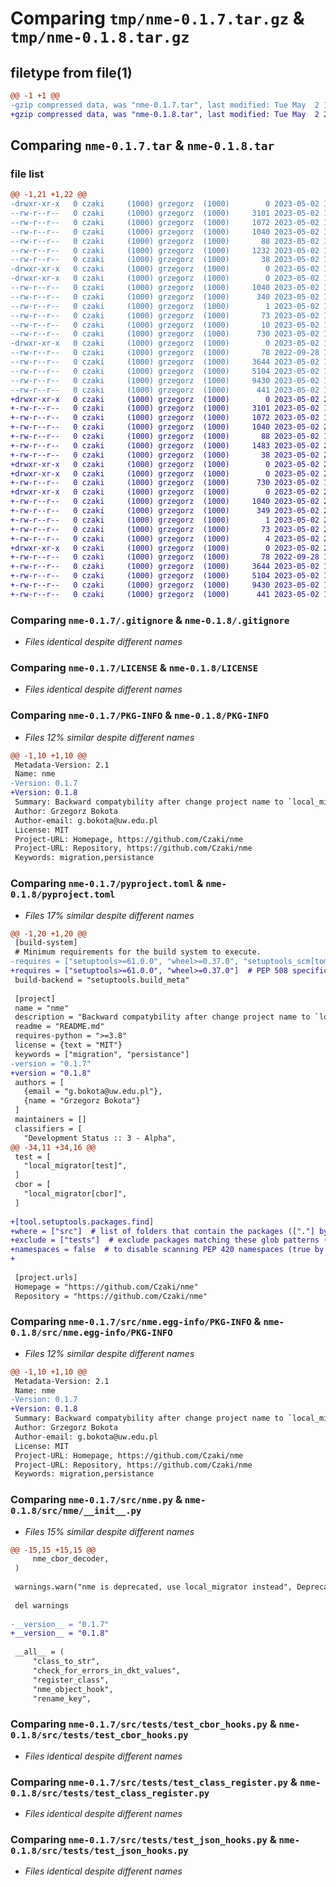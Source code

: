 # Comparing `tmp/nme-0.1.7.tar.gz` & `tmp/nme-0.1.8.tar.gz`

## filetype from file(1)

```diff
@@ -1 +1 @@
-gzip compressed data, was "nme-0.1.7.tar", last modified: Tue May  2 18:27:16 2023, max compression
+gzip compressed data, was "nme-0.1.8.tar", last modified: Tue May  2 20:11:20 2023, max compression
```

## Comparing `nme-0.1.7.tar` & `nme-0.1.8.tar`

### file list

```diff
@@ -1,21 +1,22 @@
-drwxr-xr-x   0 czaki     (1000) grzegorz  (1000)        0 2023-05-02 18:27:16.299731 nme-0.1.7/
--rw-r--r--   0 czaki     (1000) grzegorz  (1000)     3101 2023-05-02 15:28:06.000000 nme-0.1.7/.gitignore
--rw-r--r--   0 czaki     (1000) grzegorz  (1000)     1072 2023-05-02 14:34:16.000000 nme-0.1.7/LICENSE
--rw-r--r--   0 czaki     (1000) grzegorz  (1000)     1040 2023-05-02 18:27:16.299731 nme-0.1.7/PKG-INFO
--rw-r--r--   0 czaki     (1000) grzegorz  (1000)       88 2023-05-02 14:43:09.000000 nme-0.1.7/README.md
--rw-r--r--   0 czaki     (1000) grzegorz  (1000)     1232 2023-05-02 17:22:16.000000 nme-0.1.7/pyproject.toml
--rw-r--r--   0 czaki     (1000) grzegorz  (1000)       38 2023-05-02 18:27:16.299731 nme-0.1.7/setup.cfg
-drwxr-xr-x   0 czaki     (1000) grzegorz  (1000)        0 2023-05-02 18:27:16.299731 nme-0.1.7/src/
-drwxr-xr-x   0 czaki     (1000) grzegorz  (1000)        0 2023-05-02 18:27:16.299731 nme-0.1.7/src/nme.egg-info/
--rw-r--r--   0 czaki     (1000) grzegorz  (1000)     1040 2023-05-02 18:27:16.000000 nme-0.1.7/src/nme.egg-info/PKG-INFO
--rw-r--r--   0 czaki     (1000) grzegorz  (1000)      340 2023-05-02 18:27:16.000000 nme-0.1.7/src/nme.egg-info/SOURCES.txt
--rw-r--r--   0 czaki     (1000) grzegorz  (1000)        1 2023-05-02 18:27:16.000000 nme-0.1.7/src/nme.egg-info/dependency_links.txt
--rw-r--r--   0 czaki     (1000) grzegorz  (1000)       73 2023-05-02 18:27:16.000000 nme-0.1.7/src/nme.egg-info/requires.txt
--rw-r--r--   0 czaki     (1000) grzegorz  (1000)       10 2023-05-02 18:27:16.000000 nme-0.1.7/src/nme.egg-info/top_level.txt
--rw-r--r--   0 czaki     (1000) grzegorz  (1000)      730 2023-05-02 18:22:27.000000 nme-0.1.7/src/nme.py
-drwxr-xr-x   0 czaki     (1000) grzegorz  (1000)        0 2023-05-02 18:27:16.299731 nme-0.1.7/src/tests/
--rw-r--r--   0 czaki     (1000) grzegorz  (1000)       78 2022-09-28 12:57:55.000000 nme-0.1.7/src/tests/class_register_util.py
--rw-r--r--   0 czaki     (1000) grzegorz  (1000)     3644 2023-05-02 15:21:01.000000 nme-0.1.7/src/tests/test_cbor_hooks.py
--rw-r--r--   0 czaki     (1000) grzegorz  (1000)     5104 2023-05-02 15:21:01.000000 nme-0.1.7/src/tests/test_class_register.py
--rw-r--r--   0 czaki     (1000) grzegorz  (1000)     9430 2023-05-02 15:21:55.000000 nme-0.1.7/src/tests/test_json_hooks.py
--rw-r--r--   0 czaki     (1000) grzegorz  (1000)      441 2023-05-02 15:24:32.000000 nme-0.1.7/tox.ini
+drwxr-xr-x   0 czaki     (1000) grzegorz  (1000)        0 2023-05-02 20:11:20.751770 nme-0.1.8/
+-rw-r--r--   0 czaki     (1000) grzegorz  (1000)     3101 2023-05-02 15:28:06.000000 nme-0.1.8/.gitignore
+-rw-r--r--   0 czaki     (1000) grzegorz  (1000)     1072 2023-05-02 14:34:16.000000 nme-0.1.8/LICENSE
+-rw-r--r--   0 czaki     (1000) grzegorz  (1000)     1040 2023-05-02 20:11:20.751770 nme-0.1.8/PKG-INFO
+-rw-r--r--   0 czaki     (1000) grzegorz  (1000)       88 2023-05-02 14:43:09.000000 nme-0.1.8/README.md
+-rw-r--r--   0 czaki     (1000) grzegorz  (1000)     1483 2023-05-02 20:10:09.000000 nme-0.1.8/pyproject.toml
+-rw-r--r--   0 czaki     (1000) grzegorz  (1000)       38 2023-05-02 20:11:20.751770 nme-0.1.8/setup.cfg
+drwxr-xr-x   0 czaki     (1000) grzegorz  (1000)        0 2023-05-02 20:11:20.751770 nme-0.1.8/src/
+drwxr-xr-x   0 czaki     (1000) grzegorz  (1000)        0 2023-05-02 20:11:20.751770 nme-0.1.8/src/nme/
+-rw-r--r--   0 czaki     (1000) grzegorz  (1000)      730 2023-05-02 19:29:52.000000 nme-0.1.8/src/nme/__init__.py
+drwxr-xr-x   0 czaki     (1000) grzegorz  (1000)        0 2023-05-02 20:11:20.751770 nme-0.1.8/src/nme.egg-info/
+-rw-r--r--   0 czaki     (1000) grzegorz  (1000)     1040 2023-05-02 20:11:20.000000 nme-0.1.8/src/nme.egg-info/PKG-INFO
+-rw-r--r--   0 czaki     (1000) grzegorz  (1000)      349 2023-05-02 20:11:20.000000 nme-0.1.8/src/nme.egg-info/SOURCES.txt
+-rw-r--r--   0 czaki     (1000) grzegorz  (1000)        1 2023-05-02 20:11:20.000000 nme-0.1.8/src/nme.egg-info/dependency_links.txt
+-rw-r--r--   0 czaki     (1000) grzegorz  (1000)       73 2023-05-02 20:11:20.000000 nme-0.1.8/src/nme.egg-info/requires.txt
+-rw-r--r--   0 czaki     (1000) grzegorz  (1000)        4 2023-05-02 20:11:20.000000 nme-0.1.8/src/nme.egg-info/top_level.txt
+drwxr-xr-x   0 czaki     (1000) grzegorz  (1000)        0 2023-05-02 20:11:20.751770 nme-0.1.8/src/tests/
+-rw-r--r--   0 czaki     (1000) grzegorz  (1000)       78 2022-09-28 12:57:55.000000 nme-0.1.8/src/tests/class_register_util.py
+-rw-r--r--   0 czaki     (1000) grzegorz  (1000)     3644 2023-05-02 15:21:01.000000 nme-0.1.8/src/tests/test_cbor_hooks.py
+-rw-r--r--   0 czaki     (1000) grzegorz  (1000)     5104 2023-05-02 15:21:01.000000 nme-0.1.8/src/tests/test_class_register.py
+-rw-r--r--   0 czaki     (1000) grzegorz  (1000)     9430 2023-05-02 15:21:55.000000 nme-0.1.8/src/tests/test_json_hooks.py
+-rw-r--r--   0 czaki     (1000) grzegorz  (1000)      441 2023-05-02 15:24:32.000000 nme-0.1.8/tox.ini
```

### Comparing `nme-0.1.7/.gitignore` & `nme-0.1.8/.gitignore`

 * *Files identical despite different names*

### Comparing `nme-0.1.7/LICENSE` & `nme-0.1.8/LICENSE`

 * *Files identical despite different names*

### Comparing `nme-0.1.7/PKG-INFO` & `nme-0.1.8/PKG-INFO`

 * *Files 12% similar despite different names*

```diff
@@ -1,10 +1,10 @@
 Metadata-Version: 2.1
 Name: nme
-Version: 0.1.7
+Version: 0.1.8
 Summary: Backward compatybility after change project name to `local_migrator
 Author: Grzegorz Bokota
 Author-email: g.bokota@uw.edu.pl
 License: MIT
 Project-URL: Homepage, https://github.com/Czaki/nme
 Project-URL: Repository, https://github.com/Czaki/nme
 Keywords: migration,persistance
```

### Comparing `nme-0.1.7/pyproject.toml` & `nme-0.1.8/pyproject.toml`

 * *Files 17% similar despite different names*

```diff
@@ -1,20 +1,20 @@
 [build-system]
 # Minimum requirements for the build system to execute.
-requires = ["setuptools>=61.0.0", "wheel>=0.37.0", "setuptools_scm[toml]>=6.4"]  # PEP 508 specifications.
+requires = ["setuptools>=61.0.0", "wheel>=0.37.0"]  # PEP 508 specifications.
 build-backend = "setuptools.build_meta"
 
 [project]
 name = "nme"
 description = "Backward compatybility after change project name to `local_migrator"
 readme = "README.md"
 requires-python = ">=3.8"
 license = {text = "MIT"}
 keywords = ["migration", "persistance"]
-version = "0.1.7"
+version = "0.1.8"
 authors = [
   {email = "g.bokota@uw.edu.pl"},
   {name = "Grzegorz Bokota"}
 ]
 maintainers = []
 classifiers = [
   "Development Status :: 3 - Alpha",
@@ -34,11 +34,16 @@
 test = [
   "local_migrator[test]",
 ]
 cbor = [
   "local_migrator[cbor]",
 ]
 
+[tool.setuptools.packages.find]
+where = ["src"]  # list of folders that contain the packages (["."] by default)
+exclude = ["tests"]  # exclude packages matching these glob patterns (empty by default)
+namespaces = false  # to disable scanning PEP 420 namespaces (true by default)
+
 
 [project.urls]
 Homepage = "https://github.com/Czaki/nme"
 Repository = "https://github.com/Czaki/nme"
```

### Comparing `nme-0.1.7/src/nme.egg-info/PKG-INFO` & `nme-0.1.8/src/nme.egg-info/PKG-INFO`

 * *Files 12% similar despite different names*

```diff
@@ -1,10 +1,10 @@
 Metadata-Version: 2.1
 Name: nme
-Version: 0.1.7
+Version: 0.1.8
 Summary: Backward compatybility after change project name to `local_migrator
 Author: Grzegorz Bokota
 Author-email: g.bokota@uw.edu.pl
 License: MIT
 Project-URL: Homepage, https://github.com/Czaki/nme
 Project-URL: Repository, https://github.com/Czaki/nme
 Keywords: migration,persistance
```

### Comparing `nme-0.1.7/src/nme.py` & `nme-0.1.8/src/nme/__init__.py`

 * *Files 15% similar despite different names*

```diff
@@ -15,15 +15,15 @@
     nme_cbor_decoder,
 )
 
 warnings.warn("nme is deprecated, use local_migrator instead", DeprecationWarning)
 
 del warnings
 
-__version__ = "0.1.7"
+__version__ = "0.1.8"
 
 __all__ = (
     "class_to_str",
     "check_for_errors_in_dkt_values",
     "register_class",
     "nme_object_hook",
     "rename_key",
```

### Comparing `nme-0.1.7/src/tests/test_cbor_hooks.py` & `nme-0.1.8/src/tests/test_cbor_hooks.py`

 * *Files identical despite different names*

### Comparing `nme-0.1.7/src/tests/test_class_register.py` & `nme-0.1.8/src/tests/test_class_register.py`

 * *Files identical despite different names*

### Comparing `nme-0.1.7/src/tests/test_json_hooks.py` & `nme-0.1.8/src/tests/test_json_hooks.py`

 * *Files identical despite different names*

